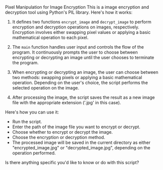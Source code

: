 Pixel Manipulation for Image Encryption
This is a image encryption and decryption tool using Python's PIL library. Here's how it works:

1. It defines two functions `encrypt_image` and `decrypt_image` to perform encryption and decryption operations on images, respectively. Encryption involves either swapping pixel values or applying a basic mathematical operation to each pixel.

2. The `main` function handles user input and controls the flow of the program. It continuously prompts the user to choose between encrypting or decrypting an image until the user chooses to terminate the program.

3. When encrypting or decrypting an image, the user can choose between two methods: swapping pixels or applying a basic mathematical operation. Depending on the user's choice, the script performs the selected operation on the image.

4. After processing the image, the script saves the result as a new image file with the appropriate extension ('.jpg' in this case).

Here's how you can use it:
- Run the script.
- Enter the path of the image file you want to encrypt or decrypt.
- Choose whether to encrypt or decrypt the image.
- Choose the encryption or decryption method.
- The processed image will be saved in the current directory as either "encrypted_image.jpg" or "decrypted_image.jpg", depending on the operation performed.

Is there anything specific you'd like to know or do with this script?
